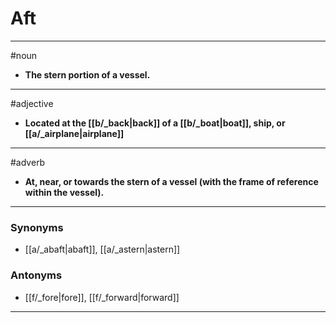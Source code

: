 # Aft
---
#noun
- **The stern portion of a vessel.**
---
#adjective
- **Located at the [[b/_back|back]] of a [[b/_boat|boat]], ship, or [[a/_airplane|airplane]]**
---
#adverb
- **At, near, or towards the stern of a vessel (with the frame of reference within the vessel).**
---
### Synonyms
- [[a/_abaft|abaft]], [[a/_astern|astern]]
### Antonyms
- [[f/_fore|fore]], [[f/_forward|forward]]
---

